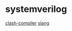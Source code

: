 # systemverilog

[clash-compiler](https://github.com/clash-lang/clash-compiler)
[slang](https://github.com/MikePopoloski/slang)
